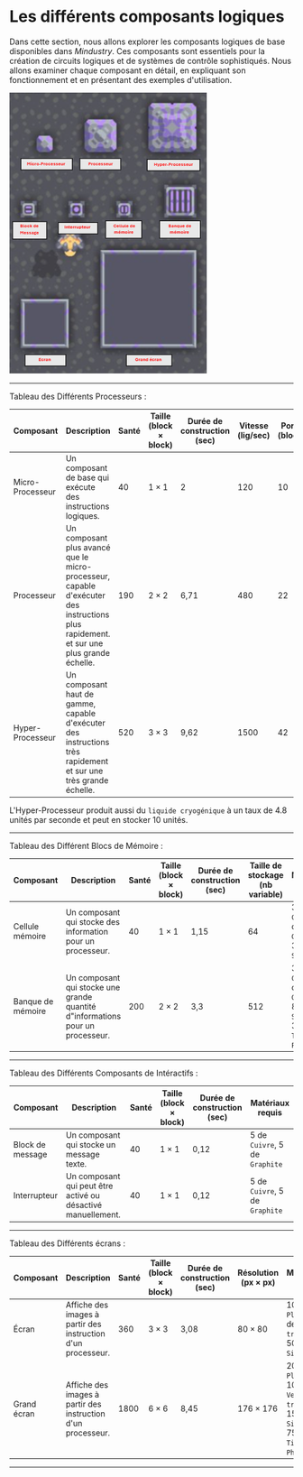 # Les différents composants logiques

Dans cette section, nous allons explorer les composants logiques de base disponibles dans *Mindustry*. Ces composants
sont essentiels pour la création de circuits logiques et de systèmes de contrôle sophistiqués. Nous allons examiner
chaque composant en détail, en expliquant son fonctionnement et en présentant des exemples d'utilisation.

![Composants logiques](../screenshots/composants-logique.png)

---

Tableau des Différents Processeurs :

| Composant        | Description                                                                                                                            | Santé | Taille (block × block) | Durée de construction (sec) | Vitesse (lig/sec) | Portée (blocks) | Matériaux requis                                                                |
|------------------|----------------------------------------------------------------------------------------------------------------------------------------|-------|------------------------|-----------------------------|-------------------|-----------------|---------------------------------------------------------------------------------|
| Micro-Processeur | Un composant de base qui exécute des instructions logiques.                                                                            | 40    | 1 × 1                  | 2                           | 120               | 10              | 90 de `Cuivre`, 50 de `Plomb`, 50 de `Silicium`                                 |
| Processeur       | Un composant plus avancé que le micro-processeur, capable d'exécuter des instructions plus rapidement. et sur une plus grande échelle. | 190   | 2 × 2                  | 6,71                        | 480               | 22              | 320 de `Plomb`, 60 de `Graphite`, 50 de `Tornium`, 50 de `Silicium`             |
| Hyper-Processeur | Un composant haut de gamme, capable d'exécuter des instructions très rapidement et sur une très grande échelle.                        | 520   | 3 × 3                  | 9,62                        | 1500              | 42              | 450 de `Plomb`, 75 de `Tornium`, 150 de `Silicium`, 50 de `Alliage Superchargé` |

L'Hyper-Processeur produit aussi du `liquide cryogénique` à un taux de 4.8 unités par seconde et peut en stocker 10
unités.

---

Tableau des Différent Blocs de Mémoire :

| Composant         | Description                                                                    | Santé | Taille (block × block) | Durée de construction (sec) | Taille de stockage (nb variable) | Matériaux requis                                                        |
|-------------------|--------------------------------------------------------------------------------|-------|------------------------|-----------------------------|----------------------------------|-------------------------------------------------------------------------|
| Cellule mémoire   | Un composant qui stocke des information pour un processeur.                    | 40    | 1 × 1                  | 1,15                        | 64                               | 30 de `Cuivre`, 30 de `Graphite`, 30 de `Silicium`                      |
| Banque de mémoire | Un composant qui stocke une grande quantité d"informations pour un processeur. | 200   | 2 × 2                  | 3,3                         | 512                              | 30 de `Cuivre`, 80 de `Graphite`, 80 de `Silicium`, 30 de `Tissu Phasé` |

---

Tableau des Différents Composants de Intéractifs :

| Composant        | Description                                                  | Santé | Taille (block × block) | Durée de construction (sec) | Matériaux requis               |
|------------------|--------------------------------------------------------------|-------|------------------------|-----------------------------|--------------------------------|
| Block de message | Un composant qui stocke un message texte.                    | 40    | 1 × 1                  | 0,12                        | 5 de `Cuivre`, 5 de `Graphite` |
| Interrupteur     | Un composant qui peut être activé ou désactivé manuellement. | 40    | 1 × 1                  | 0,12                        | 5 de `Cuivre`, 5 de `Graphite` |

---

Tableau des Différents écrans :

| Composant   | Description                                                  | Santé | Taille (block × block) | Durée de construction (sec) | Résolution (px × px) | Matériaux requis                                                                |
|-------------|--------------------------------------------------------------|-------|------------------------|-----------------------------|----------------------|---------------------------------------------------------------------------------|
| Écran       | Affiche des images à partir des instruction d'un processeur. | 360   | 3 × 3                  | 3,08                        | 80 × 80              | 100 de `Plomb`, 50 de `Verre trempé` , 50 de `Silicium`                         |
| Grand écran | Affiche des images à partir des instruction d'un processeur. | 1800  | 6 × 6                  | 8,45                        | 176 × 176            | 200 de `Plomb`, 100 de `Verre trempé` , 150 de `Silicium` , 75 de `Tissu Phasé` |

---



